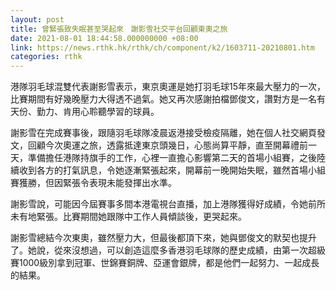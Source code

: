 ```yaml
---
layout: post
title: 曾緊張致失眠甚至哭起來　謝影雪社交平台回顧東奧之旅
date: 2021-08-01 18:44:58.000000000 +08:00
link: https://news.rthk.hk/rthk/ch/component/k2/1603711-20210801.htm
categories: rthk
---
```


港隊羽毛球混雙代表謝影雪表示，東京奧運是她打羽毛球15年來最大壓力的一次，比賽期間有好幾晚壓力大得透不過氣。她又再次感謝拍檔鄧俊文，讚對方是一名有天份、勤力、肯用心聆聽學習的球員。

謝影雪在完成賽事後，跟隨羽毛球隊凌晨返港接受檢疫隔離，她在個人社交網頁發文，回顧今次奧運之旅，透露抵達東京頭幾日，心態尚算平靜，直至開幕禮前一天，準備擔任港隊持旗手的工作，心裡一直擔心影響第二天的首場小組賽，之後陸續收到各方的打氣訊息，令她逐漸緊張起來，開幕前一晚開始失眠，雖然首場小組賽獲勝，但因緊張令表現未能發揮出水準。

謝影雪說，可能因今屆賽事多間本港電視台直播，加上港隊獲得好成績，令她前所未有地緊張。比賽期間她跟隊中工作人員傾談後，更哭起來。

謝影雪總結今次東奧，雖然壓力大，但最後都頂下來，她與鄧俊文的默契也提升了。她說，從來沒想過，可以創造這麼多香港羽毛球隊的歷史成績，由第一次超級賽1000級別拿到冠軍、世錦賽銅牌、亞運會銀牌，都是他們一起努力、一起成長的結果。
